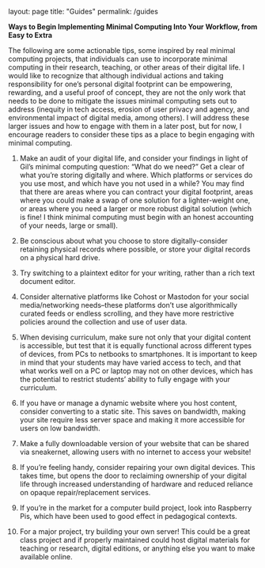 layout: page
title: "Guides"
permalink: /guides

**Ways to Begin Implementing Minimal Computing Into Your Workflow, from Easy to Extra**

The following are some actionable tips, some inspired by real minimal computing projects, that individuals can use to incorporate minimal computing in their research, teaching, or other areas of their digital life. I would like to recognize that although individual actions and taking responsibility for one’s personal digital footprint can be empowering, rewarding, and a useful proof of concept, they are not the only work that needs to be done to mitigate the issues minimal computing sets out to address (inequity in tech access, erosion of user privacy and agency, and environmental impact of digital media, among others). 
I will address these larger issues and how to engage with them in a later post, but for now, I encourage readers to consider these tips as a place to begin engaging with minimal computing.


1. Make an audit of your digital life, and consider your findings in light of Gil’s minimal computing question: “What do we need?” Get a clear of what you’re storing digitally and where. Which platforms or services do you use most, and which have you not used in a while? You may find that there are areas where you can contract your digital footprint, areas where you could make a swap of one solution for a lighter-weight one, or areas where you need a larger or more robust digital solution (which is fine! I think minimal computing must begin with an honest accounting of your needs, large or small).

2. Be conscious about what you choose to store digitally-consider retaining physical records where possible, or store your digital records on a physical hard drive.

3. Try switching to a plaintext editor for your writing, rather than a rich text document editor. 

4. Consider alternative platforms like Cohost or Mastodon for your social media/networking needs–these platforms don’t use algorithmically curated feeds or endless scrolling, and they have more restrictive policies around the collection and use of user data.

5. When devising curriculum, make sure not only that your digital content is accessible, but test that it is equally functional across different types of devices, from PCs to netbooks to smartphones. It is important to keep in  mind that your students may have varied access to tech, and that what works well on a PC or laptop may not on other devices, which has the potential to restrict students’ ability to fully engage with your curriculum.

6. If you have or manage a dynamic website where you host content, consider converting to a static site. This saves on bandwidth, making your site require less server space and making it more accessible for users on low bandwidth.

7. Make a fully downloadable version of your website that can be shared via sneakernet, allowing users with no internet to access your website!

8. If you’re feeling handy, consider repairing your own digital devices. This takes time, but opens the door to reclaiming ownership of your digital life through increased understanding of hardware and reduced reliance on opaque repair/replacement services.

9. If you’re in the market for a computer build project, look into Raspberry Pis, which have been used to good effect in pedagogical contexts.

10. For a major project, try building your own server! This could be a great class project and if properly maintained could host digital materials for teaching or research, digital editions, or anything else you want to make available online.

